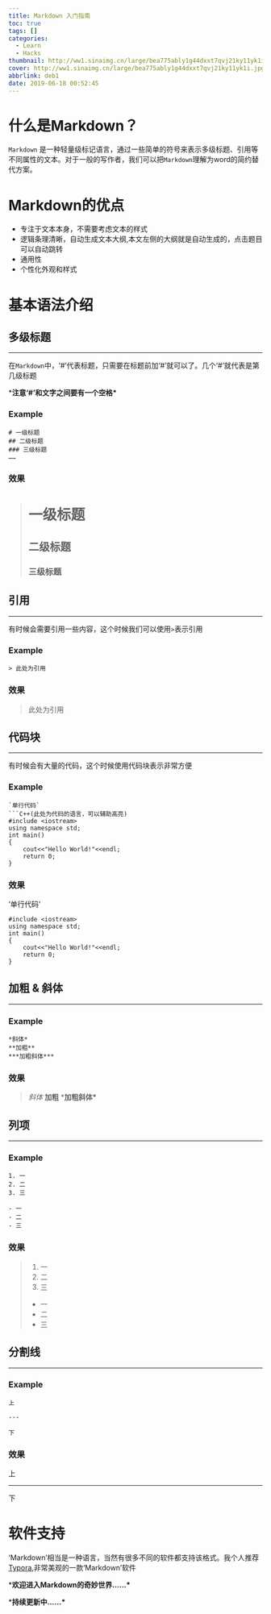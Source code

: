 ```yaml
---
title: Markdown 入门指南
toc: true
tags: []
categories:
  - Learn
  - Hacks
thumbnail: http://ww1.sinaimg.cn/large/bea775ably1g44dxxt7qvj21ky11yk1i.jpg
cover: http://ww1.sinaimg.cn/large/bea775ably1g44dxxt7qvj21ky11yk1i.jpg
abbrlink: deb1
date: 2019-06-18 00:52:45
---
```


# 什么是Markdown？

`Markdown` 是一种轻量级标记语言，通过一些简单的符号来表示多级标题、引用等不同属性的文本。对于一般的写作者，我们可以把`Markdown`理解为word的简约替代方案。

# Markdown的优点

- 专注于文本本身，不需要考虑文本的样式
- 逻辑条理清晰，自动生成文本大纲,本文左侧的大纲就是自动生成的，点击题目可以自动跳转
- 通用性
- 个性化外观和样式

# 基本语法介绍

## 多级标题

------

在`Markdown`中，‘#’代表标题，只需要在标题前加‘#’就可以了。几个‘#’就代表是第几级标题

***注意‘#’和文字之间要有一个空格\***

### Example

```
# 一级标题
## 二级标题
### 三级标题
……
```

### 效果

> # 一级标题
>
> ## 二级标题
>
> ### 三级标题

## 引用

------

有时候会需要引用一些内容，这个时候我们可以使用`>`表示引用

### Example

```
> 此处为引用
```

### 效果

> 此处为引用

## 代码块

------

有时候会有大量的代码，这个时候使用代码块表示非常方便

### Example

```
`单行代码`
​```C++(此处为代码的语言，可以辅助高亮)
#include <iostream>
using namespace std;
int main()
{
	cout<<"Hello World!"<<endl;
	return 0;
}
```

### 效果

‘单行代码’

```
#include <iostream>
using namespace std;
int main()
{
	cout<<"Hello World!"<<endl;
	return 0;
}
```

## 加粗 & 斜体

------

### Example

```
*斜体*
**加粗**
***加粗斜体***
```

### 效果

> *斜体*
> **加粗**
> ***加粗斜体\***

## 列项

------

### Example

```
1. 一
2. 二
3. 三

- 一
- 二
- 三
```

### 效果

> 1. 一
> 2. 二
> 3. 三
>
> - 一
> - 二
> - 三

## 分割线

------

### Example

```
上

---

下
```

### 效果

上

------

下

# 软件支持

‘Markdown’相当是一种语言，当然有很多不同的软件都支持该格式。我个人推荐[Typora](https://typora.io/),非常美观的一款‘Markdown’软件

***欢迎进入Markdown的奇妙世界……\***

***持续更新中……\***